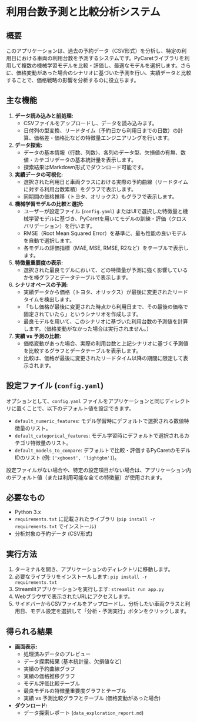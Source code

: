 # 利用台数予測と比較分析システム

## 概要

このアプリケーションは、過去の予約データ（CSV形式）を分析し、特定の利用日における車両の利用台数を予測するシステムです。PyCaretライブラリを利用して複数の機械学習モデルを比較・評価し、最適なモデルを選択します。さらに、価格変動があった場合のシナリオに基づいた予測を行い、実績データと比較することで、価格戦略の影響を分析するのに役立ちます。

## 主な機能

1.  **データ読み込みと前処理:**
    *   CSVファイルをアップロードし、データを読み込みます。
    *   日付列の型変換、リードタイム（予約日から利用日までの日数）の計算、価格差・価格比などの特徴量エンジニアリングを行います。
2.  **データ探索:**
    *   データの基本情報（行数、列数）、各列のデータ型、欠損値の有無、数値・カテゴリデータの基本統計量を表示します。
    *   探索結果はMarkdown形式でダウンロード可能です。
3.  **実績データの可視化:**
    *   選択された利用日と車両クラスにおける実際の予約曲線（リードタイムに対する利用台数累積）をグラフで表示します。
    *   同期間の価格推移（トヨタ、オリックス）もグラフで表示します。
4.  **機械学習モデルの比較と選択:**
    *   ユーザーが設定ファイル (`config.yaml`) またはUIで選択した特徴量と機械学習モデルに基づき、PyCaretを用いてモデルの訓練・評価（クロスバリデーション）を行います。
    *   RMSE（Root Mean Squared Error）を基準に、最も性能の良いモデルを自動で選択します。
    *   各モデルの評価指標（MAE, MSE, RMSE, R2など）をテーブルで表示します。
5.  **特徴量重要度の表示:**
    *   選択された最良モデルにおいて、どの特徴量が予測に強く影響しているかを棒グラフとデータテーブルで表示します。
6.  **シナリオベースの予測:**
    *   実績データから価格（トヨタ、オリックス）が最後に変更されたリードタイムを検出します。
    *   「もし価格が最後に変更された時点から利用日まで、その最後の価格で固定されていたら」というシナリオを作成します。
    *   最良モデルを用いて、このシナリオに基づいた利用台数の予測値を計算します。（価格変動がなかった場合は実行されません。）
7.  **実績 vs 予測の比較:**
    *   価格変動があった場合、実際の利用台数と上記シナリオに基づく予測値を比較するグラフとデータテーブルを表示します。
    *   比較は、価格が最後に変更されたリードタイム以降の期間に限定して表示されます。

## 設定ファイル (`config.yaml`)

オプションとして、`config.yaml` ファイルをアプリケーションと同じディレクトリに置くことで、以下のデフォルト値を設定できます。

*   `default_numeric_features`: モデル学習時にデフォルトで選択される数値特徴量のリスト。
*   `default_categorical_features`: モデル学習時にデフォルトで選択されるカテゴリ特徴量のリスト。
*   `default_models_to_compare`: デフォルトで比較・評価するPyCaretのモデルIDのリスト (例: `['xgboost', 'lightgbm']`)。

設定ファイルがない場合や、特定の設定項目がない場合は、アプリケーション内のデフォルト値（または利用可能な全ての特徴量）が使用されます。

## 必要なもの

*   Python 3.x
*   `requirements.txt` に記載されたライブラリ (`pip install -r requirements.txt` でインストール)
*   分析対象の予約データ (CSV形式)

## 実行方法

1.  ターミナルを開き、アプリケーションのディレクトリに移動します。
2.  必要なライブラリをインストールします: `pip install -r requirements.txt`
3.  Streamlitアプリケーションを実行します: `streamlit run app.py`
4.  Webブラウザで表示されたURLにアクセスします。
5.  サイドバーからCSVファイルをアップロードし、分析したい車両クラスと利用日、モデル設定を選択して「分析・予測実行」ボタンをクリックします。

## 得られる結果

*   **画面表示:**
    *   処理済みデータのプレビュー
    *   データ探索結果 (基本統計量、欠損値など)
    *   実績の予約曲線グラフ
    *   実績の価格推移グラフ
    *   モデル評価比較テーブル
    *   最良モデルの特徴量重要度グラフとテーブル
    *   実績 vs 予測比較グラフとテーブル (価格変動があった場合)
*   **ダウンロード:**
    *   データ探索レポート (`data_exploration_report.md`) 